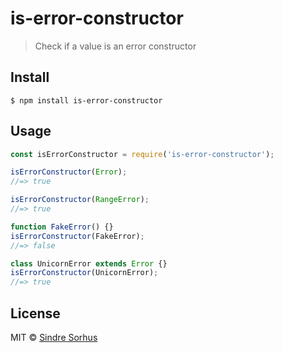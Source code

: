 # is-error-constructor

> Check if a value is an error constructor


## Install

```
$ npm install is-error-constructor
```


## Usage

```js
const isErrorConstructor = require('is-error-constructor');

isErrorConstructor(Error);
//=> true

isErrorConstructor(RangeError);
//=> true

function FakeError() {}
isErrorConstructor(FakeError);
//=> false

class UnicornError extends Error {}
isErrorConstructor(UnicornError);
//=> true
```


## License

MIT © [Sindre Sorhus](https://sindresorhus.com)
